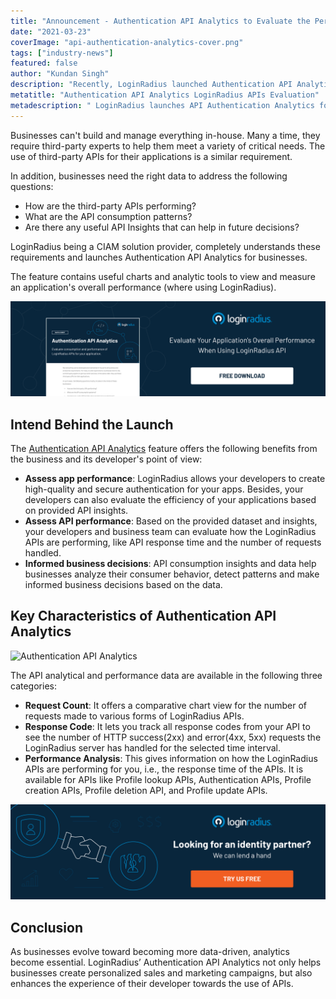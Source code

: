 ```yaml
---
title: "Announcement - Authentication API Analytics to Evaluate the Performance of LoginRadius APIs for Your Applications"
date: "2021-03-23"
coverImage: "api-authentication-analytics-cover.png"
tags: ["industry-news"]
featured: false
author: "Kundan Singh"
description: "Recently, LoginRadius launched Authentication API Analytics to provide an analytics report to businesses and their developers for requests made to different LoginRadius APIs. The feature contains useful charts and analytic tools to view and measure an application's overall performance (where using LoginRadius)."
metatitle: "Authentication API Analytics LoginRadius APIs Evaluation"
metadescription: " LoginRadius launches API Authentication Analytics for businesses and their developers to view and measure an application's overall performance when using LoginRadius."
---
```


Businesses can't build and manage everything in-house. Many a time, they require third-party experts to help them meet a variety of critical needs. The use of third-party APIs for their applications is a similar requirement. 

In addition, businesses need the right data to address the following questions:



*   How are the third-party APIs performing?
*   What are the API consumption patterns?
*   Are there any useful API Insights that can help in future decisions? 

LoginRadius being a CIAM solution provider, completely understands these requirements and launches Authentication API Analytics for businesses. 

The feature contains useful charts and analytic tools to view and measure an application's overall performance (where using LoginRadius).



[![LoginRadius API Authentication Analytics](loginradius-api-authentication.png)](https://www.loginradius.com/resource/authentication-api-analytics/)



## Intend Behind the Launch

The [Authentication API Analytics](https://www.loginradius.com/resource/authentication-api-analytics/) feature offers the following benefits from the business and its developer's point of view:



*   **Assess app performance**: LoginRadius allows your  developers to create high-quality and secure authentication for your apps. Besides, your developers can also evaluate the efficiency of your applications based on provided API insights.
*   **Assess API performance**: Based on the provided dataset and insights, your developers and business team can evaluate how the LoginRadius APIs are performing, like API response time and the number of requests handled.
*   **Informed business decisions**: API consumption insights and data help businesses analyze their consumer behavior, detect patterns and make informed business decisions based on the data.


## Key Characteristics of Authentication API Analytics



![Authentication API Analytics](https://apidocs.lrcontent.com/images/Api-Analytics-4_17205ea22900876201.71720532.png)


The API analytical and performance data are available in the following three categories:



*   **Request Count**: It offers a comparative chart view for the number of requests made to various forms of LoginRadius APIs. 
*   **Response Code**: It lets you track all response codes from your API to see the number of HTTP success(2xx) and error(4xx, 5xx) requests the LoginRadius server has handled for the selected time interval. 
*   **Performance Analysis**: This gives information on how the LoginRadius APIs are performing for you, i.e., the response time of the APIs. It is available for APIs like Profile lookup APIs, Authentication APIs, Profile creation APIs, Profile deletion API, and Profile update APIs. 



[![LoginRadius lets talk](lets-talk.png)](https://www.loginradius.com/book-a-demo/)



## Conclusion 

As businesses evolve toward becoming more data-driven, analytics become essential. LoginRadius’ Authentication API Analytics not only helps businesses create personalized sales and marketing campaigns, but also enhances the experience of their developer towards the use of APIs.
